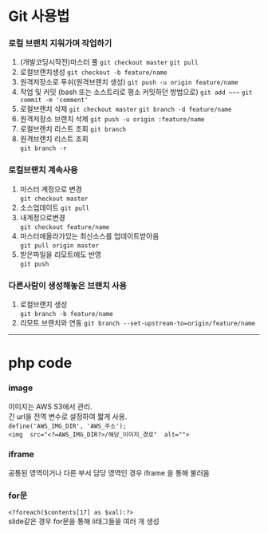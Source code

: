 # Git 사용법

### 로컬 브랜치 지워가며 작업하기

1. (개발코딩시작전)마스터 풀
`git checkout master`
`git pull`
2. 로컬브랜치생성
`git checkout -b feature/name`
3. 원격저장소로 푸쉬(원격브랜치 생성)
`git push -u origin feature/name`
4. 작업 및 커밋 (bash 또는 소스트리로 평소 커밋하던 방법으로)
`git add ~~~`
`git commit -m 'comment'`
5. 로컬브랜치 삭제
`git checkout master`
`git branch -d feature/name`
6. 원격저장소 브랜치 삭제
`git push -u origin :feature/name`
7. 로컬브랜치 리스트 조회
`git branch`
8. 원격브랜치 리스트 조회  
`git branch -r`
  
### 로컬브랜치 계속사용

1. 마스터 계정으로 변경  
`git checkout master`
2. 소스업데이트
`git pull`
3. 내계정으로변경  
`git checkout feature/name`
4. 마스터에올라가있는 최신소스를 업데이트받아옴  
`git pull origin master`
5. 받은파일을 리모트에도 반영  
`git push`
  
### 다른사람이 생성해놓은 브랜치 사용

1. 로컬브랜치 생성  
`git branch -b feature/name`
2. 리모트 브랜치와 연동
`git branch --set-upstream-to=origin/feature/name`

---

# php code

### image
이미지는 AWS S3에서 관리.  
긴 url을 전역 변수로 설정하여 짧게 사용.  
 `define('AWS_IMG_DIR', 'AWS_주소');`  
 `<img  src="<?=AWS_IMG_DIR?>/해당_이미지_경로"  alt="">`  

### iframe
공통된 영역이거나 다른 부서 담당 영역인 경우 iframe 을 통해 불러옴

### for문
`<?foreach($contents[17] as $val):?>`  
slide같은 경우 for문을 통해 li태그들을 여러 개 생성